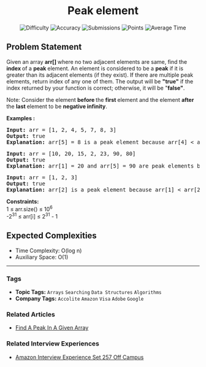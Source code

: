 <h1 align="center">Peak element</h1>

<p align="center">
  <img alt="Difficulty" title="Difficulty" src="https://custom-icon-badges.demolab.com/badge/Difficulty: Basic-1F222E?style=for-the-badge&logoColor=white&logo=fire"/>
  <img alt="Accuracy" title="Accuracy" src="https://custom-icon-badges.demolab.com/badge/Accuracy: 38.86%25-1F222E?style=for-the-badge&logoColor=white&logo=target"/>
  <img alt="Submissions" title="Submissions" src="https://custom-icon-badges.demolab.com/badge/Submissions: 577K+-1F222E?style=for-the-badge&logoColor=white&logo=repo"/>
  <img alt="Points" title="Points" src="https://custom-icon-badges.demolab.com/badge/Points: 1-1F222E?style=for-the-badge&logoColor=white&logo=award"/>
  <img alt="Average Time" title="Average Time" src="https://custom-icon-badges.demolab.com/badge/Average%20Time: 30m-1F222E?style=for-the-badge&logoColor=white&logo=clock"/>
</p>

## Problem Statement

Given an array <b>arr[] </b>where no two adjacent elements are same, find the <b>index </b>of a <b>peak </b>element. An element is considered to be a <b>peak</b> if it is greater than its adjacent elements (if they exist). If there are multiple peak elements, return index of any one of them. The output will be <b>"true"</b> if the index returned by your function is correct; otherwise, it will be "<b>false"</b>.

Note: Consider the element <b>before </b>the <b>first </b>element and the element <b>after </b>the <b>last </b>element to be <b>negative infinity</b>.

<b>Examples :<br></b>

<pre><b>Input: </b>arr = [1, 2, 4, 5, 7, 8, 3]
<b>Output:</b> true
<b>Explanation: </b>arr[5] = 8 is a peak element because arr[4] < arr[5] > arr[6].</pre>

<pre><b>Input: </b>arr = [10, 20, 15, 2, 23, 90, 80]
<b>Output: </b>true<b>
Explanation: </b>arr[1] = 20 and arr[5] = 90 are peak elements because arr[0] < arr[1] > arr[2] and arr[4] < arr[5] > arr[6]. <br></pre>

<pre><b>Input: </b>arr = [1, 2, 3]
<b>Output: </b>true<b>
Explanation: </b>arr[2] is a peak element because arr[1] < arr[2] and arr[2] is the last element, so it has negative infinity to its right.</pre>

<b>Constraints:</b><br>1 ≤ arr.size() ≤ 10<sup>6</sup><br>-2<sup>31</sup> ≤ arr[i] ≤ 2<sup>31</sup> - 1

## Expected Complexities
- Time Complexity: O(log n)
- Auxiliary Space: O(1)

<hr>

### Tags
- **Topic Tags:** `Arrays` `Searching` `Data Structures` `Algorithms`
- **Company Tags:** `Accolite` `Amazon` `Visa` `Adobe` `Google`

### Related Articles
- [Find A Peak In A Given Array](https://www.geeksforgeeks.org/find-a-peak-in-a-given-array/)

### Related Interview Experiences
- [Amazon Interview Experience Set 257 Off Campus]( http://www.geeksforgeeks.org/amazon-interview-experience-set-257-off-campus/)
